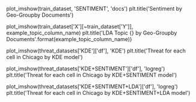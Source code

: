 plot_imshow(train_dataset, 'SENTIMENT', 'docs')
plt.title('Sentiment by Geo-Groupby Documents')

plot_imshow(train_dataset['X'][~train_dataset['Y']], example_topic_column_name)
plt.title('LDA Topic {} by Geo-Groupby
Documents'.format(example_topic_column_name))

plot_imshow(threat_datasets['KDE']['df'], 'KDE')
plt.title('Threat for each cell in Chicago by KDE model')

plot_imshow(threat_datasets['KDE+SENTIMENT']['df'], 'logreg')
plt.title('Threat for each cell in Chicago by KDE+SENTIMENT model')

plot_imshow(threat_datasets['KDE+SENTIMENT+LDA']['df'], 'logreg')
plt.title('Threat for each cell in Chicago by KDE+SENTIMENT+LDA model')

